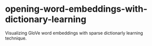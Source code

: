 # opening-word-embeddings-with-dictionary-learning

Visualizing GloVe word embeddings with sparse dictionarly learning technique.
